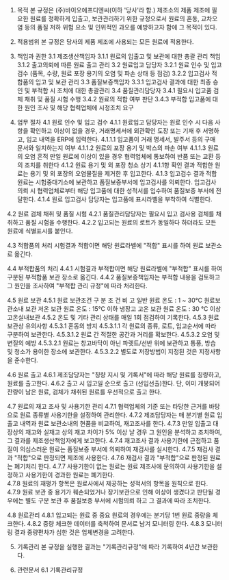 1. 목적
본 규정은 (주)바이오에프디엔씨(이하 '당사'라 함.) 제조소의 제품 제조에 필요한 원료를 정확하게 입출고, 보관관리하기 위한 규정으로서 원료의 혼동, 교차오염 등의 품질 저하 위험 요소 및 인위적인 과오를 예방하고자 함에 그 목적이 있다. 

2. 적용범위
본 규정은 당사의 제품 제조에 사용되는 모든 원료에 적용한다.

3. 책임과 권한
3.1 제조생산책임자
3.1.1 원료의 입출고 및 보관에 대한 총괄 관리 책임
3.1.2 출고의뢰에 따른 원료 출고 관리
3.2 원료입고 담당자
3.2.1 원료 인수 및 입고검수 (품목, 수량, 원료 포장 용기의 오염 및 파손 상태 등 점검)
3.2.2 입고검사 적합품의 입고 및 보관 관리
3.3 품질보증책임자
3.3.1 입고검사 결과에 대한 최종 승인 및 부적합 시 조치에 대한 총괄관리
3.4 품질관리담당자
3.4.1 필요시 입고품 검체 채취 및 품질 시험 수행
3.4.2 원료의 적합 여부 판단
3.4.3 부적합 입고품에 대한 원인 조사 및 해당 협력업체에 시정조치 요구

4. 업무 절차
4.1 원료 인수 및 입고 검수
4.1.1 원료입고 담당자는 원료 인수 시 다음 사항을 확인하고 이상이 없을 경우, 거래명세서에 외관확인 도장 또는 기재 후 서명하고, 입고 내역을 ERP에 입력한다.
4.1.1.1 입고품이 거래 명세서, 발주서 등의 구매 문서와 일치하는지 여부
4.1.1.2 원료의 포장 용기 및 박스의 파손 여부 
4.1.1.3 원료의 오염 흔적
만일 원료에 이상이 있을 경우 협력업체에 통보하여 반품 또는 교환 등의 조치를 취한다
4.1.2 원료 용기 및 외 포장 청소
상기 4.1.1항 확인 결과 적합한 원료는 용기 및 외 포장의 오염물질을 제거한 후 입고한다. 
4.1.3 입고검수 결과 적합 원료는 시험중대기소에 보관하고 품질보증부서에 입고검사를 의뢰한다. 입고검사 의뢰 시 협력업체로부터 해당 입고품에 대한 성적서를 입수하여 품질보증 부서에 전달한다.
4.1.4 원료 입고검사 담당자는 입고품에 표시라벨을 부착하여 식별한다.

4.2 원료 검체 채취 및 품질 시험
4.2.1 품질관리담당자는 필요시 입고 검사용 검체를 채취하고 품질 시험을 수행한다.
4.2.2 입고되는 원료의 로트가 동일하다 하더라도 모든 원료에 식별표시를 붙인다.

4.3 적합품의 처리
시험결과 적합이면 해당 원료라벨에 "적합" 표시를 하여 원료 보관소로 옮긴다.

4.4 부적합품의 처리
4.4.1 시험결과 부적합이면 해당 원료라벨에 "부적합" 표시를 하여 구분된 부적합품 보관 장소로 옮긴다.
4.4.2 품질보증책임자는 부적합 내용을 검토하고 그 원인을 조사하여 "부적합 관리 규정"에 따라 처리한다.

4.5 원료 보관
4.5.1 원료 보관조건
구 분           조 건           비 고
일반 원료       온도 : 1 ~ 30℃  원료보관소내 보관
저온 보관 원료  온도 : 15℃ 이하 냉장고
고온 보관 원료  온도 : 30 ℃ 이상 고온실내보관
4.5.2 온도 및 기타 관리 상태를 매일 1회 점검하여 기록한다.
4.5.3 원료 보관상 유의사항
4.5.3.1 혼동의 방지
4.5.3.1.1 각 원료의 종류, 로트, 입고순서에 따라 구분하여 보관한다. 
4.5.3.1.2 원료 간 적절한 공간과 거리를 확보한다.
4.5.3.2 오염 및 변질의 예방
4.5.3.2.1 원료는 창고바닥이 아닌 파렛트/선반 위에 보관하고 통풍, 방습 및 청소가 용이한 장소에 보관한다.
4.5.3.2.2 별도로 저장방법이 지정된 것은 지정사항을 준수한다.

4.6 원료 출고 
4.6.1 제조담당자는 "칭량 지시 및 기록서"에 따라 해당 원료를 칭량하고, 원료를 출고한다.
4.6.2 출고 시 입고일 순으로 출고 (선입선출)한다. 단, 이미 개봉되어 잔량이 남은 원료, 검체가 채취된 원료를 우선적으로 출고 한다.

4.7 원료의 재고 조사 및 사용기한 관리
4.7.1 협력업체의 기준 또는 타당한 근거를 바탕으로 원료 종류별 사용기한을 설정하여 관리한다. 
4.7.2 제조담당자는 매 분기별 원료 입출고 내역과 원료 보관소내의 현품을 비교하여, 재고조사를 한다.
4.7.3 만일 입출고 대장상의 재고와 실재고 상의 재고 차이가 5% 이상 날 경우 그 원인을 분석하고 조치하여, 그 결과를 제조생산책임자에게 보고한다.
4.7.4 재고조사 결과 사용기한에 근접하고 품질이 의심스러운 원료는 품질보증 부서에 의뢰하여 재검사를 실시한다.
4.7.5 재검사 결과 "적합"으로 판정되면 제조에 사용한다.
4.7.6 재검사 결과 "부적합"으로 판정된 원료는 폐기처리 한다.
4.7.7 사용기한이 없는 원료는 원료 제조사에 문의하여 사용기한을 설정하고 사용기한이 경과한 원료는 폐기한다. 	
4.7.8 원료의 재평가 항목은 원료사에서 제공하는 성적서의 항목을 원칙으로 한다.
4.7.9 원료 보관 중 용기가 훼손되었거나 장기보관으로 인해 이상이 생겼다고 판단될 경우에는 별도 구분 보관 후 품질보증 부서에 시험의뢰 하고 그 결과에 따라 조치한다. 

4.8 원료관리 
4.8.1 입고되는 원료 중 중요 원료의 경우에는 분기당 1번 원료 중량을 체크한다.
4.8.2 중량 체크한 데이터를 축척하여 문서로 남겨 모니터링 한다.
4.8.3 모니터링 결과 중량편차가 심한 것은 업체변경을 고려한다.

5. 기록관리
본 규정을 실행한 결과는 "기록관리규정"에 따라 기록하여 4년간 보관한다.

6. 관련문서
6.1 기록관리규정 
